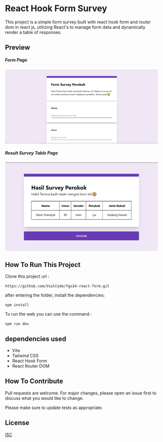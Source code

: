# React Hook Form Survey

This project is a simple form survey built with react hook form and router dom in react js, utilizing React's to manage form data and dynamically render a table of responses.

## Preview

##### Form Page
![Preview](./src/assets/image.png)

##### Result Survey Table Page
![Preview](./src/assets/image%20copy.png)

## How To Run This Project

Clone this project url :

``` https://github.com/VsalCode/fgo24-react-form.git ```

after entering the folder, install the dependencies:

```npm install```

To run the web you can use the command :

```npm run dev```

##  dependencies used
- Vite
- Tailwind CSS
- React Hook Form
- React Router DOM


## How To Contribute

Pull requests are welcome. For major changes, please open an issue first to discuss what you would like to change.

Please make sure to update tests as appropriate.

## License

[ISC](https://opensource.org/license/isc-license-txt)
